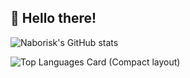 ## 👋 Hello there!

![Naborisk's GitHub stats](https://github-readme-stats.vercel.app/api?username=naborisk&show_icons=true&theme=tokyonight&count_private=true&hide=stars,prs,issues) 

![Top Languages Card (Compact layout)](https://github-readme-stats.vercel.app/api/top-langs/?username=naborisk&layout=compact&theme=tokyonight)

<!---
naborisk/naborisk is a ✨ special ✨ repository because its `README.md` (this file) appears on your GitHub profile.
You can click the Preview link to take a look at your changes.
--->
